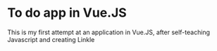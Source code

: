 # To do app in Vue.JS

This is my first attempt at an application in Vue.JS, after self-teaching Javascript and creating Linkle
